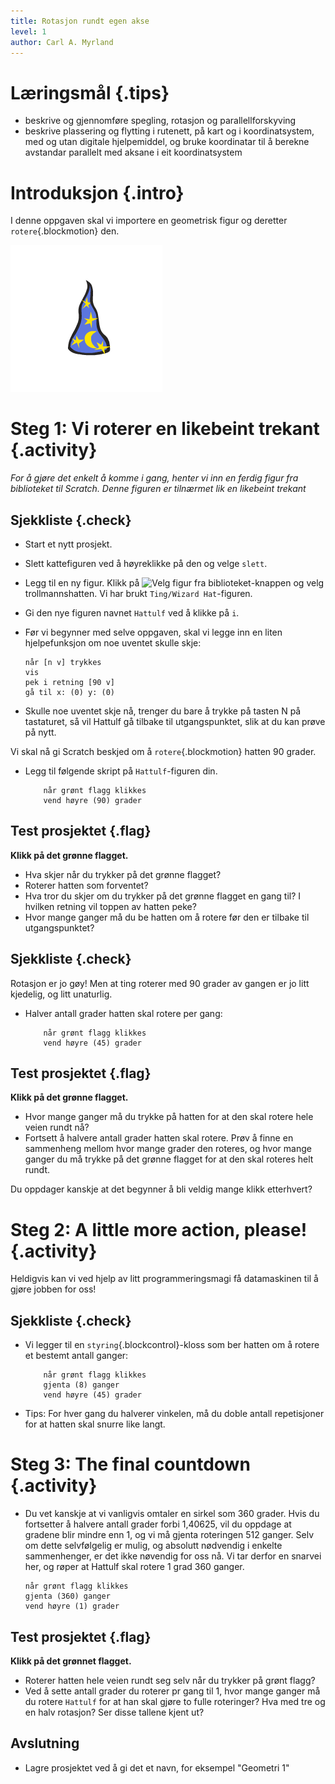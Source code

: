 ```yaml
---
title: Rotasjon rundt egen akse
level: 1
author: Carl A. Myrland
---
```


# Læringsmål {.tips}
+ beskrive og gjennomføre spegling, rotasjon og parallellforskyving
+ beskrive plassering og flytting i rutenett, på kart og i koordinatsystem, med og utan digitale hjelpemiddel, og bruke koordinatar til å berekne avstandar parallelt med aksane i eit koordinatsystem

# Introduksjon {.intro}


I denne oppgaven skal vi importere en geometrisk figur og deretter `rotere`{.blockmotion} den.


![](geometri.png)



# Steg 1: Vi roterer en likebeint trekant {.activity}

*For å gjøre det enkelt å komme i gang, henter vi inn en ferdig figur fra biblioteket til Scratch. 
Denne figuren er tilnærmet lik en likebeint trekant*

## Sjekkliste {.check}

+ Start et nytt prosjekt.
+ Slett kattefiguren ved å høyreklikke på den og velge `slett`.
+ Legg til en ny figur. Klikk på ![Velg figur fra biblioteket](hent-fra-bibliotek.png)-knappen og velg trollmannshatten. Vi har brukt `Ting/Wizard Hat`-figuren.
+ Gi den nye figuren navnet `Hattulf` ved å klikke på `i`.
+ Før vi begynner med selve oppgaven, skal vi legge inn en liten hjelpefunksjon om noe uventet skulle skje:

	```blocks
	når [n v] trykkes
	vis
	pek i retning [90 v]
	gå til x: (0) y: (0)
	```
+ Skulle noe uventet skje nå, trenger du bare å trykke på tasten N på tastaturet, så vil Hattulf gå tilbake til utgangspunktet, slik at du kan prøve på nytt.

Vi skal nå gi Scratch beskjed om å `rotere`{.blockmotion} hatten 90 grader.

+ Legg til følgende skript på `Hattulf`-figuren din.

    ```blocks
        når grønt flagg klikkes
		vend høyre (90) grader
	```
    
## Test prosjektet {.flag}

__Klikk på det grønne flagget.__

+ Hva skjer når du trykker på det grønne flagget? 
+ Roterer hatten som forventet?
+ Hva tror du skjer om du trykker på det grønne flagget en gang til? I hvilken retning vil toppen av hatten peke?
+ Hvor mange ganger må du be hatten om å rotere før den er tilbake til utgangspunktet? 

## Sjekkliste {.check}

Rotasjon er jo gøy! Men at ting roterer med 90 grader av gangen er jo litt kjedelig, og litt unaturlig.

+ Halver antall grader hatten skal rotere per gang:

    ```blocks
        når grønt flagg klikkes
		vend høyre (45) grader
	```

## Test prosjektet {.flag}

__Klikk på det grønne flagget.__

+ Hvor mange ganger må du trykke på hatten for at den skal rotere hele veien rundt nå?
+ Fortsett å halvere antall grader hatten skal rotere. Prøv å finne en sammenheng mellom hvor mange grader den roteres, og hvor mange ganger du må trykke på det grønne flagget for at den skal roteres helt rundt.
 
Du oppdager kanskje at det begynner å bli veldig mange klikk etterhvert?

# Steg 2: A little more action, please! {.activity}

Heldigvis kan vi ved hjelp av litt programmeringsmagi få datamaskinen til å gjøre jobben for oss! 
 
## Sjekkliste {.check}

+ Vi legger til en `styring`{.blockcontrol}-kloss som ber hatten om å rotere et bestemt antall ganger:

	```blocks
        når grønt flagg klikkes
		gjenta (8) ganger
		vend høyre (45) grader
	```
	
+ Tips: For hver gang du halverer vinkelen, må du doble antall repetisjoner for at hatten skal snurre like langt.

# Steg 3: The final countdown {.activity}

+ Du vet kanskje at vi vanligvis omtaler en sirkel som 360 grader. Hvis du fortsetter å halvere antall grader forbi 1,40625, vil du oppdage at gradene blir mindre enn 1, og vi må gjenta roteringen 512 ganger. Selv om dette selvfølgelig er mulig, og absolutt nødvendig i enkelte sammenhenger, er det ikke nøvendig for oss nå.
  Vi tar derfor en snarvei her, og røper at Hattulf skal rotere 1 grad 360 ganger.
  
	```blocks
	når grønt flagg klikkes
	gjenta (360) ganger
	vend høyre (1) grader
	```

## Test prosjektet {.flag}

__Klikk på det grønnet flagget.__

+ Roterer hatten hele veien rundt seg selv når du trykker på grønt flagg?
+ Ved å sette antall grader du roterer pr gang til 1, hvor mange ganger må du rotere `Hattulf` for at han skal gjøre to fulle roteringer? Hva med tre og en halv rotasjon? Ser disse tallene kjent ut? 

## Avslutning

+ Lagre prosjektet ved å gi det et navn, for eksempel "Geometri 1"

